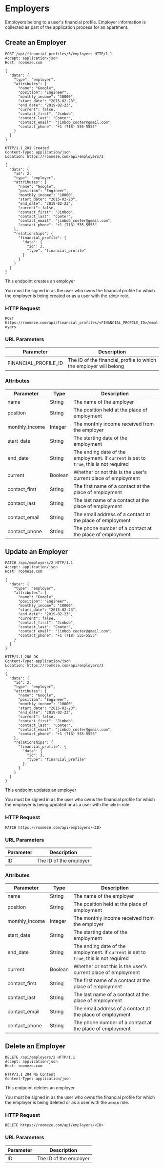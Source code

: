 # Employers

Employers belong to a user's financial profile. Employer information is collected as part of the application process for an apartment.

## Create an Employer

```http
POST /api/financial_profiles/3/employers HTTP/1.1
Accept: application/json
Host: roomeze.com

{
  "data": {
    "type": "employer",
    "attributes": {
      "name": "Google",
      "position": "Engineer",
      "monthly_income": "10000",
      "start_date": "2015-02-23",
      "end_date": "2019-02-23",
      "current": false,
      "contact_first": "Jimbob",
      "contact_last": "Cooter",
      "contact_email": "jimbob_cooter@gmail.com",
      "contact_phone": "+1 (718) 555-5555"
    }
  }
}
```
```http
HTTP/1.1 201 Created
Content-Type: application/json
Location: https://roomeze.com/api/employers/2

{
  "data": {
    "id": 2,
    "type": "employer",
    "attributes": {
      "name": "Google",
      "position": "Engineer",
      "monthly_income": "10000",
      "start_date": "2015-02-23",
      "end_date": "2019-02-23",
      "current": false,
      "contact_first": "Jimbob",
      "contact_last": "Cooter",
      "contact_email": "jimbob_cooter@gmail.com",
      "contact_phone": "+1 (718) 555-5555"
    },
    "relationships": {
      "financial_profile": {
        "data": {
          "id": 3,
          "type": "financial_profile"
        }
      }
    }
  }
}
```

This endpoint creates an employer

<aside class="notice">
You must be signed in as the user who owns the financial profile for which the employer is being created or as a user with the <code>admin</code> role.
</aside>

### HTTP Request

`POST https://roomeze.com/api/financial_profiles/<FINANCIAL_PROFILE_ID>/employers`

### URL Parameters

Parameter            | Description
-------------------- | -----------
FINANCIAL_PROFILE_ID | The ID of the financial_profile to which the employer will belong

### Attributes

Parameter      | Type    | Description
-------------- | ------- | -----------
name           | String  | The name of the employer
position       | String  | The position held at the place of employment
monthly_income | Integer | The monthly income received from the employer
start_date     | String  | The starting date of the employment
end_date       | String  | The ending date of the employment. If <code>current</code> is set to <code>true</code>, this is not required
current        | Boolean | Whether or not this is the user's current place of employment
contact_first  | String  | The first name of a contact at the place of employment
contact_last   | String  | The last name of a contact at the place of employment
contact_email  | String  | The email address of a contact at the place of employment
contact_phone  | String  | The phone number of a contact at the place of employment

## Update an Employer

```http
PATCH /api/employers/2 HTTP/1.1
Accept: application/json
Host: roomeze.com

{
  "data": {
    "type": "employer",
    "attributes": {
      "name": "Google",
      "position": "Engineer",
      "monthly_income": "10000",
      "start_date": "2015-02-23",
      "end_date": "2019-02-23",
      "current": false,
      "contact_first": "Jimbob",
      "contact_last": "Cooter",
      "contact_email": "jimbob_cooter@gmail.com",
      "contact_phone": "+1 (718) 555-5555"
    }
  }
}
```
```http
HTTP/1.1 200 OK
Content-Type: application/json
Location: https://roomeze.com/api/employers/2

{
  "data": {
    "id": 2,
    "type": "employer",
    "attributes": {
      "name": "Google",
      "position": "Engineer",
      "monthly_income": "10000",
      "start_date": "2015-02-23",
      "end_date": "2019-02-23",
      "current": false,
      "contact_first": "Jimbob",
      "contact_last": "Cooter",
      "contact_email": "jimbob_cooter@gmail.com",
      "contact_phone": "+1 (718) 555-5555"
    },
    "relationships": {
      "financial_profile": {
        "data": {
          "id": 3,
          "type": "financial_profile"
        }
      }
    }
  }
}
```

This endpoint updates an employer

<aside class="notice">
You must be signed in as the user who owns the financial profile for which the employer is being updated or as a user with the <code>admin</code> role.
</aside>

### HTTP Request

`PATCH https://roomeze.com/api/employers/<ID>`

### URL Parameters

Parameter | Description
--------- | -----------
ID        | The ID of the employer

### Attributes

Parameter      | Type    | Description
-------------- | ------- | -----------
name           | String  | The name of the employer
position       | String  | The position held at the place of employment
monthly_income | Integer | The monthly income received from the employer
start_date     | String  | The starting date of the employment
end_date       | String  | The ending date of the employment. If <code>current</code> is set to <code>true</code>, this is not required
current        | Boolean | Whether or not this is the user's current place of employment
contact_first  | String  | The first name of a contact at the place of employment
contact_last   | String  | The last name of a contact at the place of employment
contact_email  | String  | The email address of a contact at the place of employment
contact_phone  | String  | The phone number of a contact at the place of employment

## Delete an Employer

```http
DELETE /api/employers/2 HTTP/1.1
Accept: application/json
Host: roomeze.com
```
```http
HTTP/1.1 204 No Content
Content-Type: application/json
```

This endpoint deletes an employer

<aside class="notice">
You must be signed in as the user who owns the financial profile for which the employer is being deleted or as a user with the <code>admin</code> role.
</aside>

### HTTP Request

`DELETE https://roomeze.com/api/employers/<ID>`

### URL Parameters

Parameter | Description
--------- | -----------
ID        | The ID of the employer
